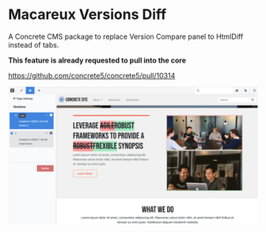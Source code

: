 # Macareux Versions Diff
A Concrete CMS package to replace Version Compare panel to HtmlDiff instead of tabs.

**This feature is already requested to pull into the core**

https://github.com/concrete5/concrete5/pull/10314

![screenshot](./screenshots/screenshot.png)

